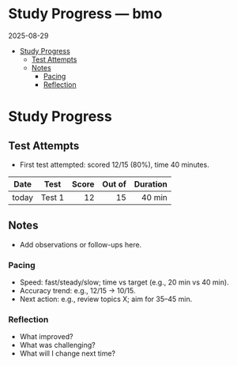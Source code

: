 # Study Progress — bmo

2025-08-29

- [Study Progress](#study-progress)
  - [Test Attempts](#test-attempts)
  - [Notes](#notes)
    - [Pacing](#pacing)
    - [Reflection](#reflection)

# Study Progress

## Test Attempts

- First test attempted: scored 12/15 (80%), time 40 minutes.

| Date  | Test   | Score | Out of | Duration |
|-------|--------|------:|-------:|---------:|
| today | Test 1 |    12 |     15 |   40 min |

## Notes

- Add observations or follow-ups here.

### Pacing

- Speed: fast/steady/slow; time vs target (e.g., 20 min vs 40 min).
- Accuracy trend: e.g., 12/15 → 10/15.
- Next action: e.g., review topics X; aim for 35–45 min.

### Reflection

- What improved?
- What was challenging?
- What will I change next time?

